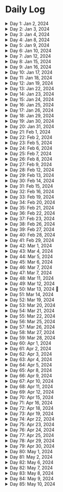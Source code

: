 # Daily Log

<details>
  <summary>Day 1: Jan 2, 2024</summary>

  ### Today's Progress:
  * Completed Cat Photo App Webpage on freeCodeCamp
  * Completed building a Cafe Menu using basic CSS
  * Started Dave Gray's course on HTML (finished Ch.1)
  * Cleaned up notes taken from Dave Gray's course

  ### Link to work:
  * None

  ### New thing(s) learned:
  1. Didn't know that you could nest labels inside of inputs for forms.
  2. Didn't know that you could nest a link within an image via HTML.

  ### Thoughts:
  * There's a lot to learn about HTML when you get back into it after so long. I took Web Design in High School and everything was slow to learn. But, using something like YouTube or freeCodeCamp to help teach me makes things a lot faster. Everything seems a lot more interesting than it did before.

  ### Time spent working
  * 2.3 hrs
</details>

<details>
  <summary>Day 2: Jan 3, 2024</summary>

  ### Today's Progress:
  * Continued working on Dave Gray's Course on HTML (Ch.2 → Ch.5)

  ### Link to work:
  * None

  ### New thing(s) learned:
  * Description Lists are something I haven't heard of before or learned about previously.

  ### Thoughts:
  * Working hard and enjoying it!

  ### Time spent working
  * 1.16 hrs
</details>

<details>
  <summary>Day 3: Jan 4, 2024</summary>

  ### Today's Progress:
  * Continued working on Dave Gray's Course on HTML (Ch.5 → Ch.6) *still working on Ch.6*

  ### Link to work:
  * None

  ### New thing(s) learned:
  1. Learned about the 3 different types of links (Absolute Reference, Relative Reference, and Internal Reference)
  2. Learned about the 2 different loading attributes used for images (Lazy and Eager)

  ### Thoughts:
  * Not sure how often I'll use the different types of links, but I feel as if the image attributes may be used quite often for me depending on the site. We still do live in a time where some people most likely have dial-up internet from the 90's.

  ### Time spent working
  * 1.16 hrs
</details>

<details>
  <summary>Day 4: Jan 8, 2024</summary>

  ### Today's Progress:
  * Continued working on Dave Gray's Course on HTML (Ch.6 → Ch.9)

  ### Link to work:
  * None

  ### New thing(s) learned:
  1. Learned a lot more about HTML tables that I thought I knew in the beginning
  2. Forms have a ton of elements and attributes that can make them very helpful for submitting information about something.

  ### Thoughts:
  * I hope to create a few HTML-only projects on tables and forms so I'm able to get used to them. Probably not a big deal, but it would be something fun and new to do while learning.

  ### Time spent working
  * 2.33 hrs
</details>

<details>
  <summary>Day 5: Jan 9, 2024</summary>

  ### Today's Progress:
  * Completed Dave Gray's course on HTML by completing the final project

  ### Link to work:
  * [Little Taco Shop - GitHub](https://github.com/kylecreate/LTS)

  ### New thing(s) learned:
  * The difference of using articles and sections. After watching his solution, I changed my sections to articles and changed a few things around as well.

  ### Thoughts:
  * I enjoyed working on this project. Before I start learning CSS, I'm going to find a few more HTML projects to work on to get more of an understanding of the language. I believe 2-3 projects should be good.

  ### Time spent working
  * 2.5 hrs
</details>

<details>
  <summary>Day 6: Jan 10, 2024</summary>

  ### Today's Progress:
  * Started and completed the MDN project of creating a table of planets data

  ### Link to work:
  * [Table of Planets Project](https://github.com/kylecreate/TableOfPlanets)

  ### New thing(s) learned:
  * Structuring of tables in general

  ### Thoughts:
  * This was a bit of a challenge, but I enjoyed this project a lot.

  ### Time spent working
  * 2 hrs
</details>

<details>
  <summary>Day 7: Jan 12, 2024</summary>

  ### Today's Progress:
  * Completed building a registration form on Responsive Web Design (fCC)
  * Completed certification project #1 or 5 on Responsive Web Design (fCC)

  ### Link to work:
  * [FCC Survey](https://github.com/kylecreate/FCC-Survey)

  ### New thing(s) learned:
  * Learned more about how forms and fieldsets are created to generate one possible giant form.

  ### Thoughts:
  * I enjoyed this challenging project. I'm enjoying web development so far!

  ### Time spent working
  * 2 hrs
</details>

<details>
  <summary>Day 8: Jan 15, 2024</summary>

  ### Today's Progress:
  * Completed Rothko Painting (CSS Box Model) on Responsive Web Design (fCC)
  * Completed Photo Gallery (CSS Flexbox) on Responsive Web Design (fCC)
  * Completed Nutrition Label on Responsive Web Design (fCC)

  ### Link to work:
  * None

  ### New thing(s) learned:
  * Learned how the CSS box model and CSS Flexbox work while creating the Rothko Painting and Photo Gallery. Excited to learn more about these in the future.

  ### Thoughts:
  * Box model and flexbox of CSS will take some time to learn, but I can see how these make websites look better.

  ### Time spent working
  * 1.5 hrs
</details>

<details>
  <summary>Day 9: Jan 16, 2024</summary>

  ### Today's Progress:
  * Completed learning about Accessibility by building a HTML/CSS Quiz on Responsive Web Design (fCC)
  * Started on the 2nd certification project for Responsive Web Design (fCC)

  ### Link to work:
  * None

  ### New thing(s) learned:
  * A lot of things about web accessibility. Excited to learn more as I get into CSS and making things easier for those who need the assistance.

  ### Thoughts:
  * When working on the Quiz assignment from freeCodeCamp, I found a lot of the accessibility questions a bit difficult. I'm looking forward to learning more and understanding accessibility. Maybe I'll use the [rubber duck theory](https://en.wikipedia.org/wiki/Rubber_duck_debugging) as I teach myself?

  ### Time spent working
  * 1.5 hrs
</details>

<details>
  <summary>Day 10: Jan 17, 2024</summary>

  ### Today's Progress:
  * Completed certification project #2 or 5 on Responsive Web Design (fCC)
  * Completed building a Balance Sheet on fCC
  * Completed building a Cat Painting on fCC

  ### Link to work:
  * [FCC Tribute Page](https://github.com/kylecreate/FCC-Tribute)

  ### New thing(s) learned:
  * Learned a lot about positioning and intermediate CSS.

  ### Thoughts:
  * Some of it was confusing, but I think with my other resources I plan on learning from and projects I plan on doing, everything should make sense sooner or later.

  ### Time spent working
  * 2 hrs
</details>

<details>
  <summary>Day 11: Jan 18, 2024</summary>

  ### Today's Progress:
  * Completed building a responsive piano (fCC)
  * Completed certification project #3 or 5 on Responsive Web Design (fCC)
  * Completed building a city skyline (fCC)

  ### Link to work:
  * [FCC Tech Doc](https://kylecreate-fcctechdoc.netlify.app/)

  ### New thing(s) learned:
  * Learned a lot about the root element and different gradients

  ### Thoughts:
  * The Root element is super useful!

  ### Time spent working
  * 2 hrs
</details>

<details>
  <summary>Day 12: Jan 19, 2024</summary>

  ### Today's Progress:
  * Completed building a magazine (fCC)
  * Completed certification project #4 or 5 on Responsive Web Design (fCC)

  ### Link to work:
  * [FCC Product Landing](https://github.com/kylecreate/FCC-ProductLanding)

  ### New thing(s) learned:
  * Learned more in-depth on creating flexboxes and grids for a website.

  ### Thoughts:
  * Not sure when I'll ever use the magazine-like style for a website in my future, but it was useful to learn. Maybe something will come along?

  ### Time spent working
  * 2 hrs
</details>

<details>
  <summary>Day 13: Jan 22, 2024</summary>

  ### Today's Progress:
  * Completed building a Ferris Wheel using CSS Animations
  * Completed building a Penguin using CSS Transformations
  * Completed certification project #5 or 5 on Responsive Web Design (fCC) - Recived my certification from the site! 🎉

  ### Link to work:
  * [FCC Personal Portfolio](https://github.com/kylecreate/FCC-Portfolio)

  ### New thing(s) learned:
  * Learned a lot about how animations work in CSS and transformations

  ### Thoughts:
  * Hopefully in the future I can get better with animations and transformations. With animations however, I feel as if it'll be like the magazine project. When will I use it? Who knows, we'll see.

  ### Time spent working
  * 2.5 hrs
</details>

<details>
  <summary>Day 14: Jan 23, 2024</summary>

  ### Today's Progress:
  * Started Dave Gray's CSS Course on YouTube (Ch.1 → Ch.2, starting Ch.3 tomorrow)

  ### Link to work:
  * None

  ### New thing(s) learned:
  * Learned more about the different selectors that can be used for CSS.

  ### Thoughts:
  * I never understood the differences between the selectors until now. It makes since as to why a Class selector is superior to an ID selector.

  ### Time spent working
  * 1.25 hrs
</details>

<details>
  <summary>Day 15: Jan 24, 2024</summary>

  ### Today's Progress:
  * Continued working on Dave Gray's CSS Course on YouTube (Ch.3 → Ch.5, starting Ch.5 tomorrow)

  ### Link to work:
  * None

  ### New thing(s) learned:
  * Learned more indepth about the different color, units, and sizes values that are used to change the sizes of the page.

  ### Thoughts:
  * I'll have a hard time with sizing I believe, but with enough practice I should be good!

  ### Time spent working
  * 1.25 hrs
</details>

<details>
  <summary>Day 16: Jan 25, 2024</summary>

  ### Today's Progress:
  * Continued working on Dave Gray's CSS Course on YouTube (Ch.5 → Ch.7, starting Ch.7 tomorrow)

  ### Link to work:
  * None

  ### New thing(s) learned:
  * Learned more and indepth about the CSS Box Model and fonts.

  ### Thoughts:
  * I think I see the reason that people use Google Chrome for creating websites since it's easier to see what the box model looks like on certain content. Firefox doesn't really show the colors that I'm aware of, unless I'm wrong.

  ### Time spent working
  * 1.25 hrs
</details>

<details>
  <summary>Day 17: Jan 26, 2024</summary>

  ### Today's Progress:
  * Continued working on Dave Gray's CSS Course on YouTube (Ch.7 → Ch.12, starting Ch.13 next week)

  ### Link to work:
  * None

  ### New thing(s) learned:
  * Learned more about list styles, floats, and columns.

  ### Thoughts:
  * I'm having the feeling and thoughts of creating my own website/portfolio now after learning some of these. That may become a future probject.

  ### Time spent working
  * 2.3 hrs
</details>

<details>
  <summary>Day 18: Jan 29, 2024</summary>

  ### Today's Progress:
  * Continued working on Dave Gray's CSS Course on YouTube (Ch.13 → Ch.14, starting Ch.15 tomorrow)

  ### Link to work:
  * None

  ### New thing(s) learned:
  * Learned more about Flexbox and Positioning different items of content to be viewed on a page.

  ### Thoughts:
  * I'm excited to learn more indepth about this with a future learning video from fCC about Responsive Design. I'm amazed sometimes at what you can do with a website when creating one.

  ### Time spent working
  * 1.25 hrs
</details>

<details>
  <summary>Day 19: Jan 30, 2024</summary>

  ### Today's Progress:
  * Continued working on Dave Gray's CSS Course on YouTube (Ch.15 → Ch.16, starting Ch.17 tomorrow)

  ### Link to work:
  * None

  ### New thing(s) learned:
  * Learned more about images and their settings along with the grid layout of CSS.

  ### Thoughts:
  * Making the example grid layout with the video made it looks like an actual website which was fun. With the images section, I felt I knew enough until a few properties came up.

  ### Time spent working
  * 1.5 hrs
</details>

<details>
  <summary>Day 20: Jan 31, 2024</summary>

  ### Today's Progress:
  * Continued working on Dave Gray's CSS Course on YouTube (Ch.17 → Ch.20, starting Ch.20 tomorrow)

  ### Link to work:
  * [Card Mini-Project](https://github.com/kylecreate/CardMiniProject)

  ### New thing(s) learned:
  * Learned about Media Queries and Pseudo Selectors/Classes

  ### Thoughts:
  * Media queries are pretty cool and excited to use them in the future. As for Pseudo Selectors and classes, I can definietly see how these can be useful.

  ### Time spent working
  * 1.5 hrs
</details>

<details>
  <summary>Day 21: Feb 1, 2024</summary>

  ### Today's Progress:
  * Continued working on Dave Gray's CSS Course on YouTube (Ch.20 → Ch.21, starting Ch.22 tomorrow)

  ### Link to work:
  * None

  ### New thing(s) learned:
  * Learned more about CSS functions and variables

  ### Thoughts:
  * I see how the variables in CSS and functions would be useful for multiple colors/sizes/etc.. I see myself using these in the future.

  ### Time spent working
  * 1.35 hrs
</details>

<details>
  <summary>Day 22: Feb 2, 2024</summary>

  ### Today's Progress:
  * Continued working on Dave Gray's CSS Course on YouTube (Ch.22 → Final Project, will complete the project next week)

  ### Link to work:
  * None

  ### New thing(s) learned:
  * Learned more about animations using CSS

  ### Thoughts:
  * I'm unsure of how often I'd be using animations in CSS, but of course you never know. I supposed it would be whenever I make a responsive navigation menu with a hamburger menu.

  ### Time spent working
  * 1.9 hrs
</details>

<details>
  <summary>Day 23: Feb 5, 2024</summary>

  ### Today's Progress:
  * Continued and completed Dave Gray's CSS Course on YouTube (Final Project)

  ### Link to work:
  * [Little Taco Shop - 2](https://github.com/kylecreate/LTS2)

  ### New thing(s) learned:
  * Creating a dark mode version of the site using the root method with a media query.

  ### Thoughts:
  * Happy this project and course is done. On to the next!

  ### Time spent working
  * 1.75 hrs
</details>

<details>
  <summary>Day 24: Feb 6, 2024</summary>

  ### Today's Progress:
  * Resarched and learning about Frontend Mentor's first project of the QR Code.

  ### Link to work:
  * None

  ### New thing(s) learned:
  * Learning how the website works and each project works.

  ### Thoughts:
  * Happy they have a roadmap in their discord to follow for beginners. Should get me started for tomorrow!

  ### Time spent working
  * 1.25 hrs
</details>

<details>
  <summary>Day 25: Feb 7, 2024</summary>

  ### Today's Progress:
  * Started and completed Frontend Mentor's QR Code Component challenge

  ### Link to work:
  * [Repo](https://github.com/kylecreate/QRCode) | [Live Preview](https://kylecreate.github.io/QRCode/) | [Solution Result](https://www.frontendmentor.io/solutions/qr-code-card-component-xyANUCzb3y)

  ### New thing(s) learned:
  * Learned about creating components and centering them to a webpage.

  ### Thoughts:
  * I think I'm going to enjoy this challenge site!

  ### Time spent working
  * 1.5 hrs
</details>

<details>
  <summary>Day 26: Feb 8, 2024</summary>

  ### Today's Progress:
  * After receiving feedback from [solvman](https://www.frontendmentor.io/profile/solvman), I made some changes to my QR Code Component. <i>Check yesterday's log for the project link</i>
  * Started working on the [3-Column Preview Card Component](https://www.frontendmentor.io/challenges/3column-preview-card-component-pH92eAR2-/hub) project

  ### Link to work:
  * None

  ### New thing(s) learned:
  * None

  ### Thoughts:
  * These projects are exactly what I was looking for. Learning so much from these as well as what I've learned so far.

  ### Time spent working
  * 2 hrs
</details>

<details>
  <summary>Day 27: Feb 9, 2024</summary>

  ### Today's Progress:
  * Completed the [3-Column Preview Card](https://github.com/kylecreate/3ColumnCard) project from Frontend Mentor
  * Started working on the [Single Price Grid Component](https://www.frontendmentor.io/challenges/single-price-grid-component-5ce41129d0ff452fec5abbbc/hub) project

  ### Link to work:
  * [3-Column Preview Card](https://github.com/kylecreate/3ColumnCard)

  ### New thing(s) learned:
  * None

  ### Thoughts:
  * These projects are indeed challenging, which is what I wanted as I learn frontend development!

  ### Time spent working
  * 1.25 hrs
</details>

<details>
  <summary>Day 28: Feb 12, 2024</summary>

  ### Today's Progress:
  * Continued working on the [Single Price Grid Component](https://www.frontendmentor.io/challenges/single-price-grid-component-5ce41129d0ff452fec5abbbc/hub) project from Frontend Mentor.

  ### Link to work:
  * None

  ### New thing(s) learned:
  * None

  ### Thoughts:
  * Getting the hang of things for this project. Just need to adjust some colors and padding. Should be finished sometime tomorrow.

  ### Time spent working
  * 1.2 hrs
</details>

<details>
  <summary>Day 29: Feb 13, 2024</summary>

  ### Today's Progress:
  * Completed the Single Price Grid Component from Frontend Mentor
  * Started working on the Order Summary Component from Frontend Mentor

  ### Link to work:
  * [Single Price Grid Component](https://github.com/kylecreate/PriceGrid)

  ### New thing(s) learned:
  * None

  ### Thoughts:
  * I enjoyed working on this project as it's the one I feel closely resembles the original design.

  ### Time spent working
  * 2 hrs
</details>

<details>
  <summary>Day 30: Feb 14, 2024</summary>

  ### Today's Progress:
  * Continued working on the Order Summary Component from Frontend Mentor
  * Started to read Coding for Dummies (7 books in 1) about Frontend Web Dev of course. Excited to learn more and actually read a book away from the computer. Completed the first book on "What is Coding?"

  ### Link to work:
  * None

  ### New thing(s) learned:
  * I learned about different sandbox websites for coding and more about programming that I knew before.

  ### Thoughts:
  * I haven't read a book in a long time, but thought this might be a nice change of pace. Reading to take a brake from the computer might be nice. Also, tons of notes!

  ### Time spent working
  * 1.5 hrs
</details>

<details>
  <summary>Day 31: Feb 15, 2024</summary>

  ### Today's Progress:
  * Completed working on the Order Summary Component from Frontend Mentor
  * Started getting notes together from yesterday's reading. Going to complete this later today or tomorrow.

  ### Link to work:
  * [FEM - Order Summary Component](https://github.com/kylecreate/OrderSummary)

  ### New thing(s) learned:
  * Learned more about debugging a problem I was having that was making the grey box in the order summary not working.

  ### Thoughts:
  * Some of these projects are killers, but they're teaching me a lot.

  ### Time spent working
  * 1.8 hrs
</details>

<details>
  <summary>Day 32: Feb 16, 2024</summary>

  ### Today's Progress:
  * Recieved feedback for my Order Summary Component challenge that I completed yestrday and made the necessary changes that were posted.
  * Started working on the Stats Preview Card Component challenge from Frontend Mentor.
  * Continued working on my notes from reading the first book of Coding for Dummies.

  ### Link to work:
  * None

  ### New thing(s) learned:
  * There's so many programming languages...

  ### Thoughts:
  * I'm enjoying my reading and coding time. Makes a difference to learn a few things while reading and coding which is nice.

  ### Time spent working
  * 1.5 hrs
</details>

<details>
  <summary>Day 33: Feb 19, 2024</summary>

  ### Today's Progress:
  * Completed [Statis Preview Card Component](https://github.com/kylecreate/StatsPreview) from Frontend Mentor
  * Started working on the Product Preview Card Component

  ### Link to work:
  * [Stats Preview Card](https://github.com/kylecreate/StatsPreview)

  ### New thing(s) learned:
  * I learned with this project about how to overlay a color above an image using CSS.

  ### Thoughts:
  * None

  ### Time spent working
  * 1.5 hrs
</details>

<details>
  <summary>Day 34: Feb 20, 2024</summary>

  ### Today's Progress:
  * Continued working on the Product Preview Card Component from Frontend Mentor
  * Continued reading Coding (All-in-One) for Dummies, read Book 2 Ch.1.

  ### Link to work:
  * None

  ### New thing(s) learned:
  * While reading my book, it mentions that you can have a hidden attribute on an HTML tag and it won't show up on the page at all. How interesting...

  ### Thoughts:
  * None

  ### Time spent working
  * 1.2 hrs
</details>

<details>
  <summary>Day 35: Feb 21, 2024</summary>

  ### Today's Progress:
  * Continued working on the Product Preview Card Component from Frontend Mentor
  * Continued reading Coding (All-in-One) for Dummies, read Book 2 Ch.2.

  ### Link to work:
  * None

  ### New thing(s) learned:
  * Learned more about tables and lists

  ### Thoughts:
  * None

  ### Time spent working
  * 2 hrs
</details>

<details>
  <summary>Day 36: Feb 22, 2024</summary>

  ### Today's Progress:
  * Completed the Frontend Mentor project of the Product Preview Card

  ### Link to work:
  * [Product Preview Card Component](https://github.com/kylecreate/ProductPreview)

  ### New thing(s) learned:
  * Even more HTML and CSS

  ### Thoughts:
  * I mentioned this in my project repo, but the video from Kevin really helped me finished this project. I see lots of reading and note taking from him in the future!

  ### Time spent working
  * 2.5 hrs
</details>

<details>
  <summary>Day 37: Feb 23, 2024</summary>

  ### Today's Progress:
  * Continued reading Coding (All-in-One) for Dummies, read Book 2 Ch.3 and Ch.4.

  ### Link to work:
  * None

  ### New thing(s) learned:
  * Learned more about CSS stylings and flexbox

  ### Thoughts:
  * I'm enjoying reading this book, would highly reccommend it to beginners like myself.

  ### Time spent working
  * 1 hr
</details>

<details>
  <summary>Day 38: Feb 26, 2024</summary>

  ### Today's Progress:
  * Continued working on the Product Preview Card from Frontend Mentor
  * Worked on notes from Book 2 Ch.2 of Coding (All-in-One) for Dummies

  ### Link to work:
  * None

  ### New thing(s) learned:
  * None

  ### Thoughts:
  * Work hard, play hard!

  ### Time spent working
  * 2 hrs
</details>

<details>
  <summary>Day 39: Feb 27, 2024</summary>

  ### Today's Progress:
  * Continued working on the Product Preview Card from Frontend Mentor

  ### Link to work:
  * None

  ### New thing(s) learned:
  * None

  ### Thoughts:
  * This project is pretty tough. Asking for help on it might be the best thing or doing more research on what others have done.

  ### Time spent working
  * 1.25 hrs
</details>

<details>
  <summary>Day 40: Feb 28, 2024</summary>

  ### Today's Progress:
  * * Continued working on the Product Preview Card from Frontend Mentor

  ### Link to work:
  * None

  ### New thing(s) learned:
  * None

  ### Thoughts:
  * Found a video from Kevin Powell that I'm following along with. I enjoy that he explains everything in detail and it just makes sense to me.

  ### Time spent working
  * 1.25 hrs
</details>

<details>
  <summary>Day 41: Feb 29, 2024</summary>

  ### Today's Progress:
  * Completed working on the Product Preview Card from Frontend Mentor
  * Started working on notes from Book 2 Ch.3 of Coding (All-in-One) for Dummies

  ### Link to work:
  * [Four Card Preview](https://github.com/kylecreate/4CardPreview)

  ### New thing(s) learned:
  * The Product Preview Card project taught me a lot of things I wasn't sure about. Thanksfully, Kevin's video on the project helped me out a ton!

  ### Thoughts:
  * Really need to find a mentor, I'm getting to the point where I feel like I'm stuck sometimes.

  ### Time spent working
  * 1.25 hrs
</details>

<details>
  <summary>Day 42: Mar 1, 2024</summary>

  ### Today's Progress:
  * Completed working on notes from Book 2 Ch.3 of Coding (All-in-One) for Dummies

  ### Link to work:
  * None

  ### New thing(s) learned:
  * This chapter talks more about CSS, but about images and text.

  ### Thoughts:
  * This book is very good!

  ### Time spent working
  * 1.25 hrs
</details>

<details>
  <summary>Day 43: Mar 4, 2024</summary>

  ### Today's Progress:
  * Started working on the Social Proof Section on Frontend Mentor

  ### Link to work:
  * None

  ### New thing(s) learned:
  * None

  ### Thoughts:
  * This one is also though. I started with the mobile design before moving to the Desktop design.

  ### Time spent working
  * 2 hrs
</details>

<details>
  <summary>Day 44: Mar 5, 2024</summary>

  ### Today's Progress:
  * Continued working on the Social Proof Project from Frontend Mentor
  * Checked out the new Learning Paths from Frontend Mentor. After the above project is finished, I'm going to start looking into this to see if I can learn more.

  ### Link to work:
  * None

  ### New thing(s) learned:
  * None

  ### Thoughts:
  * I'm glad I found some help with this project. Hopefully I can learn more and understand what I've been doing wrong in the past to hopefully make future projects better.

  ### Time spent working
  * 2 hrs
</details>

<details>
  <summary>Day 45: Mar 6, 2024</summary>

  ### Today's Progress:
  * Continued working on the Social Proof Project from Frontend Mentor

  ### Link to work:
  * None

  ### New thing(s) learned:
  * None

  ### Thoughts:
  * Taking my time with this project is a good thing. Gained some help from some nice users on the Frontend Mentor discord.

  ### Time spent working
  * 1.5 hrs
</details>

<details>
  <summary>Day 46: Mar 7, 2024</summary>

  ### Today's Progress:
  * Continued working on the Social Proof Project from Frontend Mentor

  ### Link to work:
  * None

  ### New thing(s) learned:
  * None

  ### Thoughts:
  * None

  ### Time spent working
  * 1.5 hrs
</details>

<details>
  <summary>Day 47: Mar 7, 2024</summary>

  ### Today's Progress:
  * Completed working on the Social Proof Project from Frontend Mentor

  ### Link to work:
  * [FEM - Social Proof Section](https://github.com/kylecreate/SocialProoof)

  ### New thing(s) learned:
  * None

  ### Thoughts:
  * Going to work on this project again in the future. Followed a video tutorial for this one since I had a lot of trouble.

  ### Time spent working
  * 1.5 hrs
</details>

<details>
  <summary>Day 48: Mar 11, 2024</summary>

  ### Today's Progress:
  * Restarted and completed the QR Code challenge by Frontend Mentor as I started with the Learning Path on their website.
  * Started and completed the Blog Preview Card challenge by Frontend Mentor

  ### Link to works:
  * [QR Code Card](https://github.com/kylecreate/QRCode)
  * [FEM - Blog Preview Card](https://github.com/kylecreate/BlogPreview)

  ### New thing(s) learned:
  * None

  ### Thoughts:
  * Gave feedback to someone that was suggested by the website. I did my best to give them some helpful feedback and hope it helps them out in the future.

  ### Time spent working
  * 2.25 hrs
</details>

<details>
  <summary>Day 49: Mar 12, 2024</summary>

  ### Today's Progress:
  * Updated the QR Code and Blog Preview Cards projects from yesterday with feedback recieved on Frontend Mentor.
  * Started on the Social Links Profile project from Frontend Mentor

  ### Link to work:
  * None

  ### New thing(s) learned:
  * Turning things from EM to REM when needed

  ### Thoughts:
  * Working hard, learning a lot, and playing hard!

  ### Time spent working
  * 1.5 hrs
</details>

<details>
  <summary>Day 50: Mar 13, 2024 🎉</summary>

  ### Today's Progress:
  * Completed the Social Links Profile project from Frontend Mentor
  * Started working on the Recipe Page project from Frontend Mentor.

  ### Link to work:
  * [FEM - Social Links Profile](https://github.com/kylecreate/SocialLinks)

  ### New thing(s) learned:
  * There's a difference between max-width and width...

  ### Thoughts:
  * Enjoying learning through these projects

  ### Time spent working
  * 1.25 hrs
</details>

<details>
  <summary>Day 51: Mar 14, 2024</summary>

  ### Today's Progress:
  * Completed working on the Recipe Page project from Frontend Mentor.
  * Completed the "Getting Started on Frontend Mentor" learning path
  * Started working on the "Building Responsive Layouts" learning path
  * Started working on the Product Preview Card component project from Frontend Mentor

  ### Link to work:
  * [FEM - Recipe Page](https://github.com/kylecreate/RecipePage)

  ### New thing(s) learned:
  * None

  ### Thoughts:
  * None

  ### Time spent working
  * 2 hrs
</details>

<details>
  <summary>Day 52: Mar 19, 2024</summary>

  ### Today's Progress:
  * Returned to Recipe Page project from Frontend Mentor, re-wrote the HTML

  ### Link to work:
  * None

  ### New thing(s) learned:
  * None

  ### Thoughts:
  * Wasn't happy with the HTMK during a few days break, so I went back and fixed it up.

  ### Time spent working
  * 0.5 hrs
</details>

<details>
  <summary>Day 53: Mar 20, 2024</summary>

  ### Today's Progress:
  * Continued on re-working the Recipe Page project from Frontend Mentor

  ### Link to work:
  * None

  ### New thing(s) learned:
  * None

  ### Thoughts:
  * Worked more on the HTML and CSS part of the project. Started with Mobile First since that makes the most sense in this project.

  ### Time spent working
  * 1.25 hrs
</details>

<details>
  <summary>Day 54: Mar 21, 2024</summary>

  ### Today's Progress:
  * Completed working on the Recipe page from Frontend Mentor. Re-wrote the whole thing pretty much.
  * Started working on the Product Preview Card from Frontend Mentor

  ### Link to work:
  * [FEM - Recipe Page](https://github.com/kylecreate/RecipePage)

  ### New thing(s) learned:
  * None

  ### Thoughts:
  * Getting back into the swing of coding and enjoying it!

  ### Time spent working
  * 1.8 hrs
</details>

<details>
  <summary>Day 55: Mar 22, 2024</summary>

  ### Today's Progress:
  * Completed working on the Product Preview component from Frontend Mentor
  * Started working on the 4-Card Feature component from Frontend Mentor.

  ### Link to work:
  * [FEM - Product Preview](https://github.com/kylecreate/ProductPreview)

  ### New thing(s) learned:
  * None

  ### Thoughts:
  * None

  ### Time spent working
  * 1.25 hrs
</details>

<details>
  <summary>Day 56: Mar 25, 2024</summary>

  ### Today's Progress:
  * Completed working on the 4-Card Feature component from Frontend Mentor.

  ### Link to work:
  * [FEM - Four Card Feature](https://github.com/kylecreate/FourCardFeature)

  ### New thing(s) learned:
  * None

  ### Thoughts:
  * Originally watched Kevin Powell's video and then re-wrote the code entirely on my own. I'm happy with it, but still looking for feedback.

  ### Time spent working
  * 1.8 hrs
</details>

<details>
  <summary>Day 57: Mar 26, 2024</summary>

  ### Today's Progress:
  * Started working on the Testimonials Grid Section project from Frontend Mentor.

  ### Link to work:
  * None

  ### New thing(s) learned:
  * This whole project I'm working on is a learning experience in itself.

  ### Thoughts:
  * I feel as if I watch a video of a project someone did from Frontend Mentor, code along with them, and then go back and re-write the whole thing to how I think it should be written is pretty helpful for me and a good starting place.

  ### Time spent working
  * 1.2 hrs
</details>

<details>
  <summary>Day 58: Mar 27, 2024</summary>

  ### Today's Progress:
  * Completed the Testimonials Grid Section from Frontend Mentor
  * Started creating pages and getting files for Brad Traversy's course on JavaScript

  ### Link to work:
  * [FEM - Testiomonials Grid Section](https://github.com/kylecreate/TestimonialsGrid)

  ### New thing(s) learned:
  * None

  ### Thoughts:
  * Off to JavaScript I go...!

  ### Time spent working
  * 1.3 hrs
</details>

<details>
  <summary>Day 59: Mar 28, 2024</summary>

  ### Today's Progress:
  * Started working on Brad Traversy's course on JavaScript on uDemy (video 1 → video 12, section 1 and 2)

  ### Link to work:
  * None

  ### New thing(s) learned:
  * Learned more about how logging to the console works and indepth on different shortcuts for VSCode

  ### Thoughts:
  * None

  ### Time spent working
  * 1.45 hrs
</details>

<details>
  <summary>Day 60: Apr 1, 2024</summary>

  ### Today's Progress:
  * Read Book 2 Chapter 5 (Responsive Layouts with Flexbox) and Book 3 Chapters 1 (Intro to JavaScript) from Coding for Dummies (7 books in 1).
  * Started working on notes for Book 1 Chapter 4 (Next Steps with CSS)

  ### Link to work:
  * None

  ### New thing(s) learned:
  * I learned more indepth about Flexbox for CSS and the intro f JavaScript.

  ### Thoughts:
  * I forgot to work on my notes for Ch.4 when I read that a while back. Whoops!

  ### Time spent working
  * 1.5 hrs
</details>

<details>
  <summary>Day 61: Apr 2, 2024</summary>

  ### Today's Progress:
  * Completed working on notes for Book 2 Chapter 4 and Chapter 5.

  ### Link to work:
  * None

  ### New thing(s) learned:
  * Learned more indepth about flexbox and responsive layouts in CSS/web development.

  ### Thoughts:
  * I'm surprised that in the book it mentions that not all web developers would go for a mobile-first design website. That's what my plan is for the future.

  ### Time spent working
  * 1 hrs
</details>

<details>
  <summary>Day 62: Apr 3, 2024</summary>

  ### Today's Progress:
  * Completed working on notes for Book 3 Chapter 1.
  * Continued working on Brad Traversey's JavaScript course on uDemy, video 11 and 12.

  ### Link to work:
  * None

  ### New thing(s) learned:
  * Learned more and indepth about JavaScript from a history perspective.

  ### Thoughts:
  * I've very much enjoyed reading the Coding for Dummies book. Hopefully I can follow along with Brad's course to get a better understanding of everything.

  ### Time spent working
  * 1.25 hrs
</details>

<details>
  <summary>Day 63: Apr 4, 2024</summary>

  ### Today's Progress:
  * Moved to Jonas Schmedtmann's JavaScript course (completed first 8 videos)

  ### Link to work:
  * None

  ### New thing(s) learned:
  * Re-learned what JavaScript is, how it works, and writing code in Chrome/Firefox console.

  ### Thoughts:
  * Brad's course was a little too fast for me and he dived into topics that weren't relevant for a beginner such as myself. I then remembered about Jonas' course and have been enjoying it so far.

  ### Time spent working
  * 1.75 hrs
</details>

<details>
  <summary>Day 64: Apr 5, 2024</summary>

  ### Today's Progress:
  * Continued to work on Jonas Schmedtmann's JavaScript course (video 8 → 12)

  ### Link to work:
  * None

  ### New thing(s) learned:
  * Still learning the very basics of JavaScript

  ### Thoughts:
  * I'm enjoying taking my time with notes, the practice assignments provided, and learning slowly. This makes everything about this language just a little easier to understand!

  ### Time spent working
  * 1.75 hrs
</details>

<details>
  <summary>Day 65: Apr 8, 2024</summary>

  ### Today's Progress:
  * Continued to work on Jonas Schmedtmann's JavaScript course (video 12 → 17)

  ### Link to work:
  * None

  ### New thing(s) learned:
  * Learned about the basics of Operators and Operator Precedence.

  ### Thoughts:
  * None

  ### Time spent working
  * 1.15 hrs
</details>

<details>
  <summary>Day 66: Apr 9, 2024</summary>

  ### Today's Progress:
  * Completed reading Book 3 Chapter 3 (Working with Variables) from Coding for Dummies
  * Started working on notes for this chapter.

  ### Link to work:
  * None

  ### New thing(s) learned:
  * Learned more about variables and got a better understanding of them.

  ### Thoughts:
  * None

  ### Time spent working
  * 1.25 hrs
</details>

<details>
  <summary>Day 67: Apr 10, 2024</summary>

  ### Today's Progress:
  * Completed working on notes for Book 3 Chapter 3 (Working with Variables) from Coding for Dummies.
  * Continued to work on Jonas Schmedtmann's JavaScript course (video 17 → 20)

  ### Link to work:
  * None

  ### New thing(s) learned:
  * Learned more about String/Template Literals, if/else statements, and Type Conversion/Coercion.

  ### Thoughts:
  * Going to take some time and make up some problems for myself to get the hang of most of these.

  ### Time spent working
  * 1.75 hrs
</details>

<details>
  <summary>Day 68: Apr 11, 2024</summary>

  ### Today's Progress:
  * Continued to work on Jonas Schmedtmann's JavaScript course (video 20 → 25)

  ### Link to work:
  * None

  ### New thing(s) learned:
  * I learned more about Truthy/Falsy values, Equality Operators, Boolean Logic, and Logical Operators.

  ### Thoughts:
  * Going to take some time and make up some problems for myself to get the hang of most of these.

  ### Time spent working
  * 1.75 hrs
</details>

<details>
  <summary>Day 69: Apr 12, 2024</summary>

  ### Today's Progress:
  * Continued to work on Jonas Schmedtmann's JavaScript course (video 25 → 27)

  ### Link to work:
  * None

  ### New thing(s) learned:
  * Learned about the Switch Statement and the differences between a Statement and an Expression.

  ### Thoughts:
  * None

  ### Time spent working
  * 0.75 hrs
</details>

<details>
  <summary>Day 70: Apr 15, 2024</summary>

  ### Today's Progress:
  * Continued to work on Jonas Schmedtmann's JavaScript course (video 27 → 31)

  ### Link to work:
  * None

  ### New thing(s) learned:
  * Learned more about the Ternary Operator and how releases of modern JavaScript work.

  ### Thoughts:
  * Next section of the fundamentals, woo!

  ### Time spent working
  * 1.25 hrs
</details>

<details>
  <summary>Day 71: Apr 16, 2024</summary>

  ### Today's Progress:
  * Continued reading Coding for Dummies book Book 3 Chapters 5 and 6.

  ### Link to work:
  * None

  ### New thing(s) learned:
  * I got more of a understanding for operators, expressions, statements, loops (haven't learned quite yet), and branches.

  ### Thoughts:
  * Going back and forth between the course and book has been very nice!

  ### Time spent working
  * 0.75 hrs
</details>

<details>
  <summary>Day 72: Apr 18, 2024</summary>

  ### Today's Progress:
  * Completed working on notes for Book 3 Chapter 5 (Working with Operators, Expressions, and Statements) and Chapter 6 (Getting into the Flow with Loops and Branches) from Coding for Dummies.
  * Added folder to add my notes to should someone in the future want to see them or use them for something else.

  ### Link to work:
  * None

  ### New thing(s) learned:
  * None

  ### Thoughts:
  * None

  ### Time spent working
  * 1.75 hrs
</details>

<details>
  <summary>Day 73: Apr 19, 2024</summary>

  ### Today's Progress:
  * Completed reading and working on notes for Book 3 Chapter 8 (Making and Using Objects) from Coding for Dummies.

  ### Link to work:
  * None

  ### New thing(s) learned:
  * Learned more about creating objects and seeing what they can do for a program.

  ### Thoughts:
  * None

  ### Time spent working
  * 1.25 hrs
</details>

<details>
  <summary>Day 74: Apr 22, 2024</summary>

  ### Today's Progress:
  * Continued to work on Jonas Schmedtmann's JavaScript course (video 31 → 36)

  ### Link to work:
  * None

  ### New thing(s) learned:
  * Learned about the basics of Function Declarations, Expressions, and Arrow Functions

  ### Thoughts:
  * I feel like I'm starting to get the hang of this...

  ### Time spent working
  * 1.5 hrs
</details>

<details>
  <summary>Day 75: Apr 23, 2024</summary>

  ### Today's Progress:
  * Continued to work on Jonas Schmedtmann's JavaScript course (video 36 → 38)

  ### Link to work:
  * None

  ### New thing(s) learned:
  * Reviewed learning about functions and completed the first challenge in section #2.

  ### Thoughts:
  * None

  ### Time spent working
  * 1.25 hrs
</details>

<details>
  <summary>Day 76: Apr 24, 2024</summary>

  ### Today's Progress:
  * Continued to work on Jonas Schmedtmann's JavaScript course (video 39 → 40)

  ### Link to work:
  * None

  ### New thing(s) learned:
  * Learned the basics about arrays and their operations (methods).

  ### Thoughts:
  * None

  ### Time spent working
  * 1.25 hrs
</details>

<details>
  <summary>Day 77: Apr 25, 2024</summary>

  ### Today's Progress:
  * Continued to work on Jonas Schmedtmann's JavaScript course (video 41 → 45)

  ### Link to work:
  * None

  ### New thing(s) learned:
  * Learned about the basics of Objects, Object Methods, and Dot vs. Bracket Notation for Objects.

  ### Thoughts:
  * None

  ### Time spent working
  * 1.4 hrs
</details>

<details>
  <summary>Day 78: Apr 29, 2024</summary>

  ### Today's Progress:
  * Continued to work on Jonas Schmedtmann's JavaScript course (video 45 → 50)
  * Decided to move back to Obsidian from AnyType

  ### Link to work:
  * None

  ### New thing(s) learned:
  * I learned more about for loops, looping arrays, breaking and continuing loops, creating backwards loops, and the while loop.

  ### Thoughts:
  * Loop hoop loop hoop???

  ### Time spent working
  * 1.5 hrs
</details>

<details>
  <summary>Day 79: Apr 30, 2024</summary>

  ### Today's Progress:
  * Completed reading and working on notes for Book 3 Chapter 4 (Understanding Arrays) from Coding for Dummies.

  ### Link to work:
  * None

  ### New thing(s) learned:
  * I learned about how arrays work in JavaScript and how to make many different lists from them.

  ### Thoughts:
  * None

  ### Time spent working
  * 1.16 hrs
</details>

<details>
  <summary>Day 80: May 1, 2024</summary>

  ### Today's Progress:
  * Completed reading Book 3 Chapter 7 (Getting Functional) from Coding for Dummies, still working on my notes.

  ### Link to work:
  * None

  ### New thing(s) learned:
  * I learned more about the basics of functions and the differences between the few that are used in JavaScript.

  ### Thoughts:
  * None

  ### Time spent working
  * 1.16 hrs
</details>

<details>
  <summary>Day 81: May 2, 2024</summary>

  ### Today's Progress:
  * Completed working on my notes for Book 3 Chapter 7 (Getting Functional) from Coding for Dummies.

  ### Link to work:
  * None

  ### New thing(s) learned:
  * Learned more about Functions and how to create a function inside of a function.

  ### Thoughts:
  * None

  ### Time spent working
  * 1 hr
</details>

<details>
  <summary>Day 82: May 6, 2024</summary>

  ### Today's Progress:
  * Continued to work on Jonas Schmedtmann's JavaScript course (video 68 → 75)

  ### Link to work:
  * None

  ### New thing(s) learned:
  * I started to learn about the basics of Document Object Manipulation.

  ### Thoughts:
  * This is pretty cool!

  ### Time spent working
  * 1.91 hrs
</details>

<details>
  <summary>Day 82: May 7, 2024</summary>

  ### Today's Progress:
  * Continued to work on Jonas Schmedtmann's JavaScript course (video 75 → 80)
  * Used the Rubber Duck Theory to explain code in my notes

  ### Link to work:
  * None

  ### New thing(s) learned:
  * I learned about a real world example of cleaning up repeated code and making everything work how it should.

  ### Thoughts:
  * I'm really enjoying learning JavaScript. I plan on looking for more resources to help me understand different parts of it.

  ### Time spent working
  * 1.16 hrs
</details>

<details>
  <summary>Day 83: May 8, 2024</summary>

  ### Today's Progress:
  * Continued to work on Jonas Schmedtmann's JavaScript course (video 80 → 82)

  ### Link to work:
  * None

  ### New thing(s) learned:
  * I learned how to do keypress events using the DOM to hide/show certain objects of a webpage.

  ### Thoughts:
  * This will become very useful with some projects that I have in mind. I also understand pop-up ads now...

  ### Time spent working
  * 1.16 hrs
</details>

<details>
  <summary>Day 84: May 9, 2024</summary>

  ### Today's Progress:
  * Continued to work on Jonas Schmedtmann's JavaScript course (video 82 → 86), completed section 7 (DOM Fundamentals)

  ### Link to work:
  * None

  ### New thing(s) learned:
  * Learned a lot about game functionallity and more.

  ### Thoughts:
  * These were some very fun projects. I will upload them sometime soon.

  ### Time spent working
  * 1.25 hrs
</details>

<details>
  <summary>Day 85: May 10, 2024</summary>

  ### Today's Progress:
  *

  ### Link to work:
  *

  ### New thing(s) learned:
  *

  ### Thoughts:
  *

  ### Time spent working
  *
</details>
